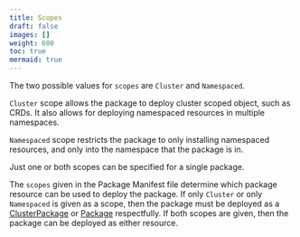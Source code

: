 ```yaml
---
title: Scopes
draft: false
images: []
weight: 600
toc: true
mermaid: true
---
```


The two possible values for `scopes` are `Cluster` and `Namespaced`.

`Cluster` scope allows the package to deploy cluster scoped object, such as CRDs.
It also allows for deploying namespaced resources in multiple namespaces.

`Namespaced` scope restricts the package to only installing namespaced resources,
and only into the namespace that the package is in.

Just one or both scopes can be specified for a single package.

The `scopes` given in the Package Manifest file determine which package resource
can be used to deploy the package. If only `Cluster` or only `Namespaced` is given
as a scope, then the package must be deployed as a
[ClusterPackage](/docs/getting_started/api-reference#clusterpackage)
or [Package](/docs/getting_started/api-reference#package) respectfully.
If both scopes are given, then the package can be deployed as either resource.
